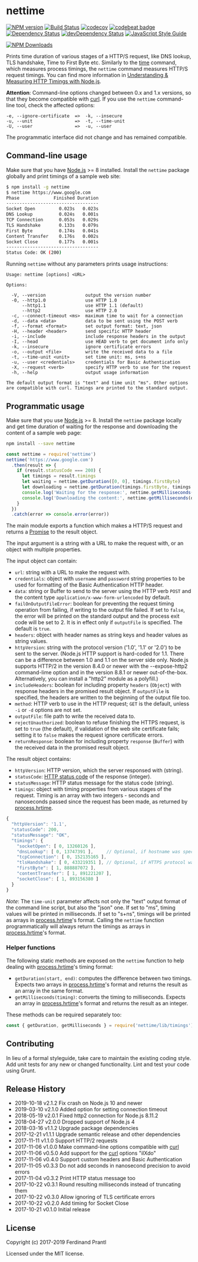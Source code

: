 # nettime
[![NPM version](https://badge.fury.io/js/nettime.png)](http://badge.fury.io/js/nettime)
[![Build Status](https://travis-ci.org/prantlf/nettime.png)](https://travis-ci.org/prantlf/nettime)
[![codecov](https://codecov.io/gh/prantlf/nettime/branch/master/graph/badge.svg)](https://codecov.io/gh/prantlf/nettime)
[![codebeat badge](https://codebeat.co/badges/9d85c898-df08-42fb-8ab9-407dc2ce2d22)](https://codebeat.co/projects/github-com-prantlf-nettime-master)
[![Dependency Status](https://david-dm.org/prantlf/nettime.svg)](https://david-dm.org/prantlf/nettime)
[![devDependency Status](https://david-dm.org/prantlf/nettime/dev-status.svg)](https://david-dm.org/prantlf/nettime#info=devDependencies)
[![JavaScript Style Guide](https://img.shields.io/badge/code_style-standard-brightgreen.svg)](https://standardjs.com)

[![NPM Downloads](https://nodei.co/npm/nettime.png?downloads=true&stars=true)](https://www.npmjs.com/package/nettime)

Prints time duration of various stages of a HTTP/S request, like DNS lookup, TLS handshake, Time to First Byte etc. Similarly to the [time] command, which measures process timings, the `nettime` command measures HTTP/S request timings.  You can find more information in [Understanding & Measuring HTTP Timings with Node.js](https://blog.risingstack.com/measuring-http-timings-node-js/).

**Attention**: Command-line options changed between 0.x and 1.x versions, so that they become compatible with [curl]. If you use the `nettime` command-line tool, check the affected options:

```text
-e, --ignore-certificate  =>  -k, --insecure
-u, --unit                =>  -t, --time-unit
-U, --user                =>  -u, --user
```

The programmatic interface did not change and has remained compatible.

## Command-line usage

Make sure that you have [Node.js] >= 8 installed. Install the `nettime` package globally and print timings of a sample web site:

```bash
$ npm install -g nettime
$ nettime https://www.google.com
Phase             Finished Duration
-----------------------------------
Socket Open         0.023s   0.023s
DNS Lookup          0.024s   0.001s
TCP Connection      0.053s   0.029s
TLS Handshake       0.133s   0.079s
First Byte          0.174s   0.041s
Content Transfer    0.176s   0.002s
Socket Close        0.177s   0.001s
-----------------------------------
Status Code: OK (200)
```

Running `nettime` without any parameters prints usage instructions:

```text
Usage: nettime [options] <URL>

Options:

  -V, --version               output the version number
  -0, --http1.0               use HTTP 1.0
      --http1.1               use HTTP 1.1 (default)
      --http2                 use HTTP 2.0
  -c, --connect-timeout <ms>  maximum time to wait for a connection
  -d, --data <data>           data to be sent using the POST verb
  -f, --format <format>       set output format: text, json
  -H, --header <header>       send specific HTTP header
  -i, --include               include response headers in the output
  -I, --head                  use HEAD verb to get document info only
  -k, --insecure              ignore certificate errors
  -o, --output <file>         write the received data to a file
  -t, --time-unit <unit>      set time unit: ms, s+ns
  -u, --user <credentials>    credentials for Basic Authentication
  -X, --request <verb>        specify HTTP verb to use for the request
  -h, --help                  output usage information

The default output format is "text" and time unit "ms". Other options
are compatible with curl. Timings are printed to the standard output.
```

## Programmatic usage

Make sure that you use [Node.js] >= 8. Install the `nettime` package locally and get time duration of waiting for the response and downloading the content of a sample web page:

```bash
npm install --save nettime
```

```js
const nettime = require('nettime')
nettime('https://www.google.com')
  .then(result => {
    if (result.statusCode === 200) {
      let timings = result.timings
      let waiting = nettime.getDuration([0, 0], timings.firstByte)
      let downloading = nettime.getDuration(timings.firstByte, timings.contentTransfer)
      console.log('Waiting for the response:', nettime.getMilliseconds(waiting) + 'ms')
      console.log('Downloading the content:', nettime.getMilliseconds(downloading) + 'ms')
    }
  })
  .catch(error => console.error(error))
```

The main module exports a function which makes a HTTP/S request and returns a [Promise] to the result object.

The input argument is a string with a URL to make the request with, or an object with multiple properties.

The input object can contain:

* `url`: string with a URL to make the request with.
* `credentials`: object with `username` and `password` string properties to be used for formatting of the Basic Authentication HTTP header.
* `data`: string or Buffer to send to the server using the HTTP verb `POST` and the content type `application/x-www-form-urlencoded` by default.
* `failOnOutputFileError`: boolean for preventing the request timing operation from failing, if writing to the output file failed. If set to `false`, the error will be printed on the standard output and the process exit code will be set to 2. It is in effect only if `outputFile` is specified. The default is `true`.
* `headers`: object with header names as string keys and header values as string values.
* `httpVersion`: string with the protocol version ('1.0', '1.1' or '2.0') to be sent to the server. (Node.js HTTP support is hard-coded for 1.1. There can be a difference between 1.0 and 1.1 on the server side only. Node.js supports HTTP/2 in the version 8.4.0 or newer with the --expose-http2 command-lime option and in the version 8.8.1 or newer out-of-the-box. Alternatively, you can install a "http2" module as a polyfill.)
* `includeHeaders`: boolean for including property `headers` (`Object`) with response headers in the promised result object. If `outputFile` is specified, the headers are written to the beginning of the output file too.
* `method`: HTTP verb to use in the HTTP request; `GET` is the default, unless `-i` or `-d` options are not set.
* `outputFile`: file path to write the received data to.
* `rejectUnauthorized`: boolean to refuse finishing the HTTPS request, is set to `true` (the default), if validation of the web site certificate fails; setting it to `false` makes the request ignore certificate errors.
* `returnResponse`: boolean for including property `response` (`Buffer`) with the received data in the promised result object.

The result object contains:

* `httpVersion`: HTTP version, which the server responsed with (string).
* `statusCode`: [HTTP status code] of the response (integer).
* `statusMessage`: HTTP status message for the status code (string).
* `timings`: object with timing properties from various stages of the request. Timing is an array with two integers - seconds and nanoseconds passed since the request has been made, as returned by [process.hrtime].

```js
{
  "httpVersion": '1.1',
  "statusCode": 200,
  "statusMessage": "OK",
  "timings": {
    "socketOpen": [ 0, 13260126 ],
    "dnsLookup": [ 0, 13747391 ],     // Optional, if hostname was specified
    "tcpConnection": [ 0, 152135165 ],
    "tlsHandshake": [ 0, 433219351 ], // Optional, if HTTPS protocol was used
    "firstByte": [ 1, 888887072 ],
    "contentTransfer": [ 1, 891221207 ],
    "socketClose": [ 1, 893156380 ]
  }
}
```

*Note*: The `time-unit` parameter affects not only the "text" output format of the command line script, but also the "json" one. If set to "ms", timing values will be printed in milliseconds. If set to "s+ns", timings will be printed as arrays in [process.hrtime]'s format. Calling the `nettime` function programmatically will always return the timings as arrays in [process.hrtime]'s format.

### Helper functions

The following static methods are exposed on the `nettime` function to help dealing with [process.hrtime]'s timing format:

* `getDuration(start, end)`: computes the difference between two timings. Expects two arrays in [process.hrtime]'s format and returns the result as an array in the same format.
* `getMilliseconds(timing)`: converts the timing to milliseconds. Expects an array in [process.hrtime]'s format and returns the result as an integer.

These methods can be required separately too:

```js
const { getDuration, getMilliseconds } = require('nettime/lib/timings')
```

## Contributing

In lieu of a formal styleguide, take care to maintain the existing coding style.  Add unit tests for any new or changed functionality. Lint and test your code using Grunt.

## Release History

* 2019-10-18   v2.1.2   Fix crash on Node.js 10 and newer
* 2019-03-10   v2.1.0   Added option for setting connection timeout
* 2018-05-19   v2.0.1   Fixed http2 connection for Node.js 8.11.2
* 2018-04-27   v2.0.0   Dropped support of Node.js 4
* 2018-03-16   v1.1.2   Upgrade package dependencies
* 2017-12-21   v1.1.1   Upgrade semantic release and other dependencies
* 2017-11-11   v1.1.0   Support HTTP/2 requests
* 2017-11-06   v1.0.0   Make command-line options compatible with [curl]
* 2017-11-06   v0.5.0   Add support for the [curl] options "iIXdo"
* 2017-11-06   v0.4.0   Support custom headers and Basic Authentication
* 2017-11-05   v0.3.3   Do not add seconds in nanosecond precision to avoid errors
* 2017-11-04   v0.3.2   Print HTTP status message too
* 2017-10-22   v0.3.1   Round resulting milliseconds instead of truncating them
* 2017-10-22   v0.3.0   Allow ignoring of TLS certificate errors
* 2017-10-22   v0.2.0   Add timing for Socket Close
* 2017-10-21   v0.1.0   Initial release

## License

Copyright (c) 2017-2019 Ferdinand Prantl

Licensed under the MIT license.

[time]: https://en.wikipedia.org/wiki/Time_(Unix)
[Node.js]: http://nodejs.org/
[Promise]: https://developer.mozilla.org/en-US/docs/Web/JavaScript/Reference/Global_Objects/Promise
[HTTP status code]: https://en.wikipedia.org/wiki/List_of_HTTP_status_codes
[process.hrtime]: https://nodejs.org/api/process.html#process_process_hrtime_time
[curl]: https://curl.haxx.se/
